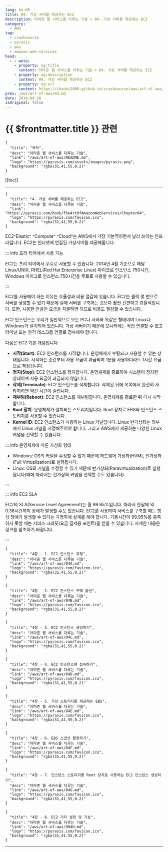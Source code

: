 ```yaml
---
lang: ko-KR
title: 04. 가상 서버를 제공하는 EC2
description: 아마존 웹 서비스를 다루는 기술 > 04. 가상 서버를 제공하는 EC2
category:
  - AWS
tag: 
  - crashcourse
  - pyrasis
  - aws 
  - amazon-web-services
head:
  - - meta:
    - property: og:title
      content: 아마존 웹 서비스를 다루는 기술 > 04. 가상 서버를 제공하는 EC2
    - property: og:description
      content: 04. 가상 서버를 제공하는 EC2
    - property: og:url
      content: https://chanhi2000.github.io/crashcourse/aws/art-of-aws/04.html
prev: /aws/art-of-aws/03.md
date: 2014-09-30
isOriginal: false
---
```


# {{ $frontmatter.title }} 관련

```component VPCard
{
  "title": "목차",
  "desc": "아마존 웹 서비스를 다루는 기술",
  "link": "/aws/art-of-aws/README.md",
  "logo": "https://pyrasis.com/assets/images/pyrasis.png",
  "background": "rgba(31,41,55,0.2)"
}
```

[[toc]]

---

```component VPCard
{
  "title": "4. 가상 서버를 제공하는 EC2",
  "desc": "아마존 웹 서비스를 다루는 기술",
  "link": "https://pyrasis.com/book/TheArtOfAmazonWebServices/Chapter04",
  "logo": "https://pyrasis.com/favicon.ico",
  "background": "rgba(31,41,55,0.2)"
}
```

EC2^Elastic^ ^Compute^ ^Cloud^는 AWS에서 가장 기본적이면서 널리 쓰이는 인프라입니다. EC2는 인터넷에 연결된 가상서버를 제공해줍니다.

::: info 프리 티어에서 사용 가능

EC2는 프리 티어에서 무료로 사용할 수 있습니다. 2014년 4월 기준으로 매달 Linux/UNIX, RHEL(Red Hat Enterprise Linux) 마이크로 인스턴스 750시간, Windows 마이크로 인스턴스 750시간을 무료로 사용할 수 있습니다.

:::

EC2를 사용해야 하는 이유는 효율성과 비용 절감에 있습니다. EC2는 클릭 몇 번으로 서버를 생성할 수 있기 때문에 실제 서버를 구축하는 것보다 훨씬 간편하고 효율적입니다. 또한, 사용한 만큼만 요금을 지불하면 되므로 비용도 절감할 수 있습니다.

EC2 인스턴스는 우리가 일반적으로 보는 PC나 서버와 똑같은 형태이며 Linux나 Windows가 설치되어 있습니다. 가상 서버이기 때문에 모니터에는 직접 연결할 수 없고 터미널 또는 원격 데스크톱 연결로 접속해야 합니다.

다음은 EC2 기본 개념입니다.

- **시작(Start)**: EC2 인스턴스를 시작합니다. 운영체제가 부팅되고 사용할 수 있는 상태입니다. 시작하는 순간부터 사용 요금이 과금되며 1분을 사용하더라도 1시간 요금으로 책정됩니다.
- **정지(Stop)**: EC2 인스턴스를 정지합니다. 운영체제를 종료하여 시스템이 정지한 상태이며 사용 요금이 과금되지 않습니다.
- **삭제(Terminate)**: EC2 인스턴스를 삭제합니다. 삭제된 뒤에 목록에서 완전히 사라지려면 약간 시간이 걸립니다.
- **재부팅(Reboot)**: EC2 인스턴스를 재부팅합니다. 운영체제를 종료한 뒤 다시 시작합니다.
- **Root 장치**: 운영체제가 설치되는 스토리지입니다. Root 장치로 EBS와 인스턴스 스토리지를 사용할 수 있습니다.
- **Kernel ID**: EC2 인스턴스가 사용하는 Linux 커널입니다. Linux 반가상화는 외부에서 Linux 커널을 지정해주어야 합니다. 그리고 AWS에서 제공하는 다양한 Linux 커널을 선택할 수 있습니다.

::: info 운영체제에 따른 가상화 형태

- Windows: OS의 커널을 수정할 수 없기 때문에 하드웨어 가상화(HVM), 전가상화(Full Virtualization)로 실행됩니다.
- Linux: OS의 커널을 수정할 수 있기 때문에 반가상화(Paravirtualization)로 실행됩니다(때에 따라서는 전가상화 커널을 선택할 수도 있습니다).

:::

::: info EC2 SLA

EC2의 SLA(Service Level Agreement)는 월 99.95%입니다. 따라서 한달에 약 0.36시간까지 장애가 발생할 수도 있습니다. EC2를 사용하여 서비스를 구축할 때는 항상 장애가 발생할 수 있다는 가정하에 설계를 해야 합니다. 가동시간이 99.95%를 충족하지 못할 때는 서비스 크레딧(요금 결제용 포인트)을 받을 수 있습니다. 자세한 내용은 링크를 참조하기 바랍니다.

<SiteInfo
  name="Compute Service Level Agreement"
  desc="Compute Service Level Agreement"
  url="https://aws.amazon.com/ko/ec2/sla/"
  logo="https://aws.amazon.com/favicon.ico"
  preview="https://a0.awsstatic.com/libra-css/images/logos/aws_logo_smile_1200x630.png"/>

:::

```component VPCard
{
  "title": "4장 - 1. EC2 인스턴스 유형",
  "desc": "아마존 웹 서비스를 다루는 기술",
  "link": "/aws/art-of-aws/04A.md",
  "logo": "https://pyrasis.com/favicon.ico",
  "background": "rgba(31,41,55,0.2)"
}
```

```component VPCard
{
  "title": "4장 - 2. EC2 인스턴스 구매 옵션",
  "desc": "아마존 웹 서비스를 다루는 기술",
  "link": "/aws/art-of-aws/04B.md",
  "logo": "https://pyrasis.com/favicon.ico",
  "background": "rgba(31,41,55,0.2)"
}
```

```component VPCard
{
  "title": "4장 - 3. EC2 인스턴스 생성하기",
  "desc": "아마존 웹 서비스를 다루는 기술",
  "link": "/aws/art-of-aws/04C.md",
  "logo": "https://pyrasis.com/favicon.ico",
  "background": "rgba(31,41,55,0.2)"
}
```

```component VPCard
{
  "title": "4장 - 4. EC2 인스턴스에 접속하기",
  "desc": "아마존 웹 서비스를 다루는 기술",
  "link": "/aws/art-of-aws/04D.md",
  "logo": "https://pyrasis.com/favicon.ico",
  "background": "rgba(31,41,55,0.2)"
}
```

```component VPCard
{
  "title": "4장 - 5. 가상 스토리지를 제공하는 EBS",
  "desc": "아마존 웹 서비스를 다루는 기술",
  "link": "/aws/art-of-aws/04E.md",
  "logo": "https://pyrasis.com/favicon.ico",
  "background": "rgba(31,41,55,0.2)"
}
```

```component VPCard
{
  "title": "4장 - 6. EBS 스냅샷 활용하기",
  "desc": "아마존 웹 서비스를 다루는 기술",
  "link": "/aws/art-of-aws/04F.md",
  "logo": "https://pyrasis.com/favicon.ico",
  "background": "rgba(31,41,55,0.2)"
}
```

```component VPCard
{
  "title": "4장 - 7. 인스턴스 스토리지를 Root 장치로 사용하는 EC2 인스턴스 생성하기",
  "desc": "아마존 웹 서비스를 다루는 기술",
  "link": "/aws/art-of-aws/04G.md",
  "logo": "https://pyrasis.com/favicon.ico",
  "background": "rgba(31,41,55,0.2)"
}
```

```component VPCard
{
  "title": "4장 - 8. EC2 기타 설정 및 기능",
  "desc": "아마존 웹 서비스를 다루는 기술",
  "link": "/aws/art-of-aws/904H.md",
  "logo": "https://pyrasis.com/favicon.ico",
  "background": "rgba(31,41,55,0.2)"
}
```

---
